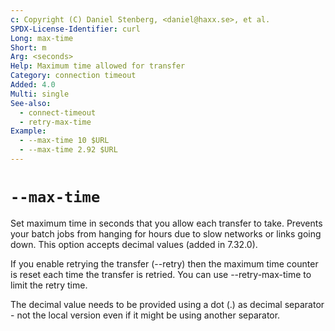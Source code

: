 ```yaml
---
c: Copyright (C) Daniel Stenberg, <daniel@haxx.se>, et al.
SPDX-License-Identifier: curl
Long: max-time
Short: m
Arg: <seconds>
Help: Maximum time allowed for transfer
Category: connection timeout
Added: 4.0
Multi: single
See-also:
  - connect-timeout
  - retry-max-time
Example:
  - --max-time 10 $URL
  - --max-time 2.92 $URL
---
```


# `--max-time`

Set maximum time in seconds that you allow each transfer to take. Prevents
your batch jobs from hanging for hours due to slow networks or links going
down. This option accepts decimal values (added in 7.32.0).

If you enable retrying the transfer (--retry) then the maximum time counter is
reset each time the transfer is retried. You can use --retry-max-time to limit
the retry time.

The decimal value needs to be provided using a dot (.) as decimal separator -
not the local version even if it might be using another separator.

